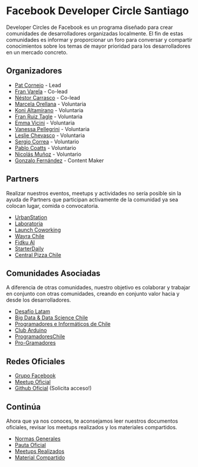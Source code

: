 # Facebook Developer Circle Santiago
Developer Circles de Facebook es un programa diseñado para crear comunidades de desarrolladores organizadas localmente. El fin de estas comunidades es informar y proporcionar un foro para conversar y compartir conocimientos sobre los temas de mayor prioridad para los desarrolladores en un mercado concreto.

## Organizadores

* [Pat Cornejo](https://www.facebook.com/patcornejoai)  - Lead
* [Fran Varela](https://www.facebook.com/franvarela) - Co-lead
* [Néstor Carrasco](https://www.facebook.com/NestorCarrasco) - Co-lead
* [Marcela Orellana](https://www.facebook.com/marcelapaz.1985) - Voluntaria
* [Koni Altamirano](https://www.facebook.com/KoniAltamiranoL) - Voluntaria
* [Fran Ruiz Tagle](https://www.facebook.com/francisca.ruiztagle1) - Voluntaria
* [Emma Vicini](https://www.facebook.com/emma.vicini) - Voluntaria
* [Vanessa Pellegrini](https://www.facebook.com/vann.pellegrini) - Voluntaria
* [Leslie Chevasco](https://www.facebook.com/yeyo.gaiche) - Voluntaria
* [Sergio Correa](https://www.facebook.com/sergio.correa) - Voluntario
* [Pablo Coatts](https://www.facebook.com/Coatts) - Voluntario
* [Nicolás Muñoz](https://www.facebook.com/nicolas.munozbe) - Voluntario
* [Gonzalo Fernández](https://www.facebook.com/DevTotal) - Content Maker

## Partners
Realizar nuestros eventos, meetups y actividades no sería posible sin la ayuda de Partners que participan activamente de la comunidad ya sea colocan lugar, comida o convocatoria.

* [UrbanStation](http://Www.urbanstation.cl)
* [Laboratoria](http://laboratoria.la)
* [Launch Coworking](http://www.launchcoworking.cl)
* [Wayra Chile](https://www.openfuture.org/es/space/wayra-santiago)
* [Fidku AI](http://fidku.com)
* [StarterDaily](http://starterdaily.com)
* [Central Pizza Chile](https://www.centralpizzachile.cl/)

## Comunidades Asociadas
A diferencia de otras comunidades, nuestro objetivo es colaborar y trabajar en conjunto con otras comunidades, creando en conjunto valor hacia y desde los desarrolladores.

* [Desafío Latam](http://desafiolatam.com/)
* [Big Data & Data Science Chile](https://www.facebook.com/groups/big.data.science.chile/)
* [Programadores e Informáticos de Chile](https://www.facebook.com/groups/proinchile/)
* [Club Arduino](https://www.facebook.com/clubarduino.cl/)
* [ProgramadoresChile](https://www.facebook.com/groups/programadoreschile.org/)
* [Pro-Gramadores](https://www.facebook.com/pgramadores/)

## Redes Oficiales

* [Grupo Facebook](https://www.facebook.com/groups/DevCSantiago/)
* [Meetup Oficial](https://www.meetup.com/es-ES/Facebook-Developer-Circle-Santiago/)
* [Github Oficial](https://github.com/facebook-developer-circle-santiago) (Solicita acceso!)

## Continúa
Ahora que ya nos conoces, te aconsejamos leer nuestros documentos oficiales, revisar los meetups realizados y los materiales compartidos.

* [Normas Generales](./normas_generales.md)
* [Pauta Oficial](./pauta_oficial.md)
* [Meetups Realizados](./meetups.md)
* [Material Compartido](./recursos.md)


